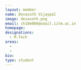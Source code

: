 ```yaml
---
layout: member
name: Devasoth Vijaypal
image: devasoth.png
email: ch18m006@smail.iitm.ac.in
homepage: 
designations: 
  - M.Tech
areas:
  - 
  - 
bio: 
type: student
---
```

